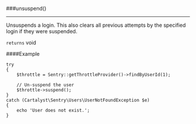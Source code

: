 <a id="unsuspend"></a>
###unsuspend()

----------

Unsuspends a login. This also clears all previous attempts by the specified login if they were suspended.

`returns` void

####Example

	try
	{
		$throttle = Sentry::getThrottleProvider()->findByUserId(1);

		// Un-suspend the user
		$throttle->suspend();
	}
	catch (Cartalyst\Sentry\Users\UserNotFoundException $e)
	{
		echo 'User does not exist.';
	}
